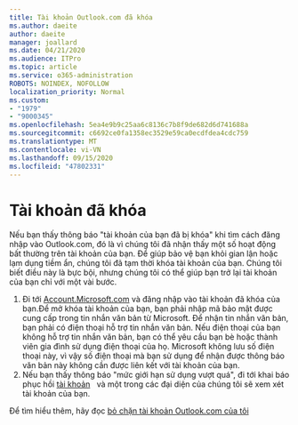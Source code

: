 ```yaml
---
title: Tài khoản Outlook.com đã khóa
ms.author: daeite
author: daeite
manager: joallard
ms.date: 04/21/2020
ms.audience: ITPro
ms.topic: article
ms.service: o365-administration
ROBOTS: NOINDEX, NOFOLLOW
localization_priority: Normal
ms.custom:
- "1979"
- "9000345"
ms.openlocfilehash: 5ea4e9b9c25aa6c8136c7b8f9de682d6d741688a
ms.sourcegitcommit: c6692ce0fa1358ec3529e59ca0ecdfdea4cdc759
ms.translationtype: MT
ms.contentlocale: vi-VN
ms.lasthandoff: 09/15/2020
ms.locfileid: "47802331"
---
```

# <a name="account-locked"></a>Tài khoản đã khóa

Nếu bạn thấy thông báo "tài khoản của bạn đã bị khóa" khi tìm cách đăng nhập vào Outlook.com, đó là vì chúng tôi đã nhận thấy một số hoạt động bất thường trên tài khoản của bạn. Để giúp bảo vệ bạn khỏi gian lận hoặc lạm dụng tiềm ẩn, chúng tôi đã tạm thời khóa tài khoản của bạn. Chúng tôi biết điều này là bực bội, nhưng chúng tôi có thể giúp bạn trở lại tài khoản của bạn chỉ với một vài bước.

1. Đi tới [Account.Microsoft.com](https://go.microsoft.com/fwlink/?linkid=2090484) và đăng nhập vào tài khoản đã khóa của bạn.Để mở khóa tài khoản của bạn, bạn phải nhập mã bảo mật được cung cấp trong tin nhắn văn bản từ Microsoft. Để nhận tin nhắn văn bản, bạn phải có điện thoại hỗ trợ tin nhắn văn bản. Nếu điện thoại của bạn không hỗ trợ tin nhắn văn bản, bạn có thể yêu cầu bạn bè hoặc thành viên gia đình sử dụng điện thoại của họ. Microsoft không lưu số điện thoại này, vì vậy số điện thoại mà bạn sử dụng để nhận được thông báo văn bản này không cần được liên kết với tài khoản của bạn.
2. Nếu bạn thấy thông báo "mức giới hạn sử dụng vượt quá", đi tới khai báo phục hồi [tài khoản](https://go.microsoft.com/fwlink/?linkid=2090483)   và một trong các đại diện của chúng tôi sẽ xem xét tài khoản của bạn.

Để tìm hiểu thêm, hãy đọc [bỏ chặn tài khoản Outlook.com của tôi](https://support.office.com/article/f4ad2701-d166-4d8b-8a6a-9af2a1f8a4c4?wt.mc_id=Office_Outlook_com_Alchemy) 